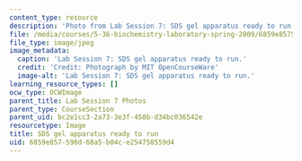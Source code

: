 ```yaml
---
content_type: resource
description: 'Photo from Lab Session 7: SDS gel apparatus ready to run.'
file: /media/courses/5-36-biochemistry-laboratory-spring-2009/6859e857598d68a5b04ce254758559d4_Lab7_2.jpg
file_type: image/jpeg
image_metadata:
  caption: 'Lab Session 7: SDS gel apparatus ready to run.'
  credit: 'Credit: Photograph by MIT OpenCourseWare'
  image-alt: 'Lab Session 7: SDS gel apparatus ready to run.'
learning_resource_types: []
ocw_type: OCWImage
parent_title: Lab Session 7 Photos
parent_type: CourseSection
parent_uid: bc2e1cc3-2a73-3e3f-458b-d34bc036542e
resourcetype: Image
title: SDS gel apparatus ready to run
uid: 6859e857-598d-68a5-b04c-e254758559d4
---
```

